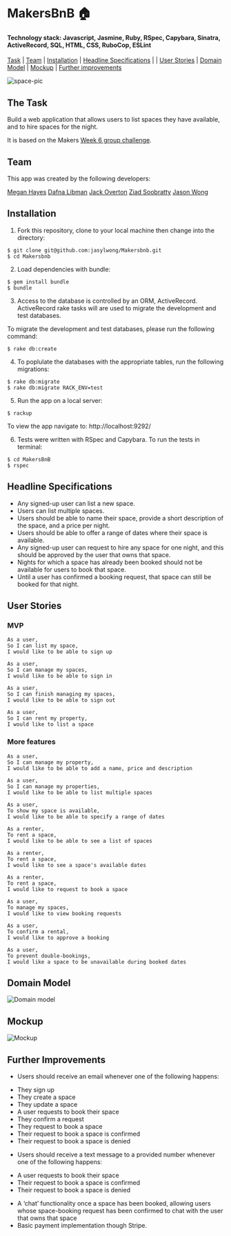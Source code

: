 # MakersBnB 🏠

#### Technology stack: Javascript, Jasmine, Ruby, RSpec, Capybara, Sinatra, ActiveRecord, SQL, HTML, CSS, RuboCop, ESLint

[Task](#Task) | [Team](#Team) | [Installation](#Installation) | [Headline Specifications](#Headline_Specifications) | | [User Stories](#User_Stories) | [Domain Model](#Domain_Model) | [Mockup](#Mockup) | [Further improvements](#Further_Improvements)

![space-pic](space-pic.jpg)

## <a name="Task">The Task</a>

Build a web application that allows users to list spaces they have available, and to hire spaces for the night.

It is based on the Makers [Week 6 group challenge](https://github.com/makersacademy/course/tree/master/makersbnb).

## <a name="Team">Team</a>

This app was created by the following developers:

[Megan Hayes](https://github.com/Megscode)
[Dafna Libman](https://github.com/Dlibmanw)
[Jack Overton](https://github.com/Ovy95)
[Ziad Soobratty](https://github.com/zsoobratty)
[Jason Wong](https://github.com/jasylwong)

## <a name="Installation">Installation</a>

1. Fork this repository, clone to your local machine then change into the directory:
```
$ git clone git@github.com:jasylwong/Makersbnb.git
$ cd Makersbnb
```

2. Load dependencies with bundle:
```
$ gem install bundle
$ bundle
```

3. Access to the database is controlled by an ORM, ActiveRecord. ActiveRecord rake tasks will are used to migrate the development and test databases. 

To migrate the development and test databases, please run the following command:
```
$ rake db:create
```

4. To poplulate the databases with the appropriate tables, run the following migrations:
```
$ rake db:migrate
$ rake db:migrate RACK_ENV=test
```

5. Run the app on a local server: 
```
$ rackup
```
To view the app navigate to: http://localhost:9292/

6. Tests were written with RSpec and Capybara. To run the tests in terminal: 
```
$ cd MakersBnB
$ rspec
```

## <a name="Headline_Specifications">Headline Specifications</a>

* Any signed-up user can list a new space.
* Users can list multiple spaces.
* Users should be able to name their space, provide a short description of the space, and a price per night.
* Users should be able to offer a range of dates where their space is available.
* Any signed-up user can request to hire any space for one night, and this should be approved by the user that owns that space.
* Nights for which a space has already been booked should not be available for users to book that space.
* Until a user has confirmed a booking request, that space can still be booked for that night.

## <a name="User_Stories">User Stories</a>

### MVP

```
As a user,
So I can list my space,
I would like to be able to sign up
```
```
As a user,
So I can manage my spaces,
I would like to be able to sign in
```
```
As a user,
So I can finish managing my spaces,
I would like to be able to sign out
```
```
As a user,
So I can rent my property,
I would like to list a space
```

### More features

```
As a user,
So I can manage my property,
I would like to be able to add a name, price and description
```
```
As a user,
So I can manage my properties,
I would like to be able to list multiple spaces   
```
```
As a user,
To show my space is available,
I would like to be able to specify a range of dates
```
```
As a renter,
To rent a space,
I would like to be able to see a list of spaces
```
```
As a renter,
To rent a space,
I would like to see a space's available dates
```
```
As a renter,
To rent a space,
I would like to request to book a space
```
```
As a user,
To manage my spaces,
I would like to view booking requests
```
```
As a user,
To confirm a rental,
I would like to approve a booking
```
```
As a user,
To prevent double-bookings,
I would like a space to be unavailable during booked dates 
```

## <a name="Domain_Model">Domain Model</a>

![Domain model](Domain_model.jpg)

## <a name="Mockup">Mockup</a>

![Mockup](Mockup.jpg)

## <a name="Further_Improvements">Further Improvements</a>

* Users should receive an email whenever one of the following happens:
- They sign up
- They create a space
- They update a space
- A user requests to book their space
- They confirm a request
- They request to book a space
- Their request to book a space is confirmed
- Their request to book a space is denied
* Users should receive a text message to a provided number whenever one of the following happens:
- A user requests to book their space
- Their request to book a space is confirmed
- Their request to book a space is denied
* A ‘chat’ functionality once a space has been booked, allowing users whose space-booking request has been confirmed to chat with the user that owns that space
* Basic payment implementation though Stripe.
